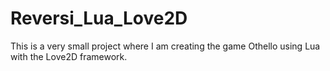 # Reversi_Lua_Love2D
This is a very small project where I am creating the game Othello using Lua with the Love2D framework.
